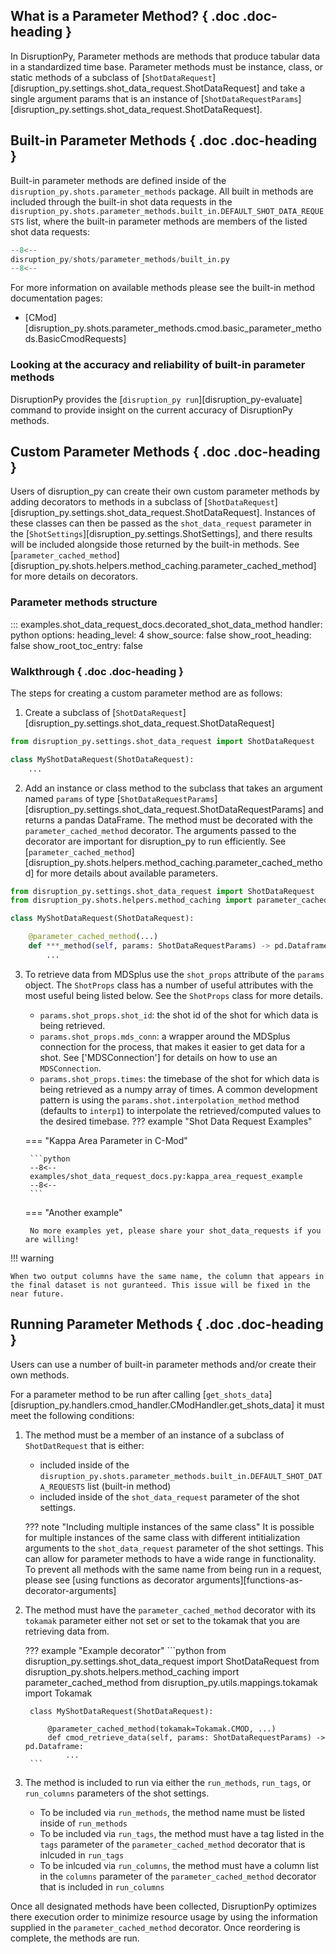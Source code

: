 ## What is a Parameter Method? { .doc .doc-heading }
In DisruptionPy, Parameter methods are methods that produce tabular data in a standardized time base. Parameter methods must be instance, class, or static methods of a subclass of [`ShotDataRequest`][disruption_py.settings.shot_data_request.ShotDataRequest] and take a single argument params that is an instance of [`ShotDataRequestParams`][disruption_py.settings.shot_data_request.ShotDataRequest].

## Built-in Parameter Methods { .doc .doc-heading }
Built-in parameter methods are defined inside of the `disruption_py.shots.parameter_methods` package. All built in methods are included through the built-in shot data requests in the `disruption_py.shots.parameter_methods.built_in.DEFAULT_SHOT_DATA_REQUESTS` list, where the built-in parameter methods are members of the listed shot data requests:
```python
--8<--
disruption_py/shots/parameter_methods/built_in.py
--8<--
```

For more information on available methods please see the built-in method documentation pages:

- [CMod][disruption_py.shots.parameter_methods.cmod.basic_parameter_methods.BasicCmodRequests]

### Looking at the accuracy and reliability of built-in parameter methods
DisruptionPy provides the [`disruption_py run`][disruption_py-evaluate] command to provide insight on the current accuracy of DisruptionPy methods.

## Custom Parameter Methods { .doc .doc-heading }
Users of disruption_py can create their own custom parameter methods by adding decorators to methods in a subclass of [`ShotDataRequest`][disruption_py.settings.shot_data_request.ShotDataRequest]. Instances of these classes can then be passed as the `shot_data_request` parameter in the [`ShotSettings`][disruption_py.settings.ShotSettings], and there results will be included alongside those returned by the built-in methods. See [`parameter_cached_method`][disruption_py.shots.helpers.method_caching.parameter_cached_method] for more details on decorators.

### Parameter methods structure

::: examples.shot_data_request_docs.decorated_shot_data_method
    handler: python
	options:
	  heading_level: 4
	  show_source: false
	  show_root_heading: false
	  show_root_toc_entry: false

### Walkthrough { .doc .doc-heading }
The steps for creating a custom parameter method are as follows:

1. Create a subclass of [`ShotDataRequest`][disruption_py.settings.shot_data_request.ShotDataRequest]
```python
from disruption_py.settings.shot_data_request import ShotDataRequest

class MyShotDataRequest(ShotDataRequest):
	...
```

2. Add an instance or class method to the subclass that takes an argument named `params` of type [`ShotDataRequestParams`][disruption_py.settings.shot_data_request.ShotDataRequestParams] and returns a pandas DataFrame. The method must be decorated with the `parameter_cached_method` decorator. The arguments passed to the decorator are important for disruption_py to run efficiently. See [`parameter_cached_method`][disruption_py.shots.helpers.method_caching.parameter_cached_method] for more details about available parameters.
```python
from disruption_py.settings.shot_data_request import ShotDataRequest
from disruption_py.shots.helpers.method_caching import parameter_cached_method

class MyShotDataRequest(ShotDataRequest):

	@parameter_cached_method(...)
	def ***_method(self, params: ShotDataRequestParams) -> pd.Dataframe:
		...
```

3. To retrieve data from MDSplus use the `shot_props` attribute of the `params` object. The `ShotProps` class has a number of useful attributes with the most useful being listed below. See the `ShotProps` class for more details.
    - `params.shot_props.shot_id`: the shot id of the shot for which data is being retrieved.
	- `params.shot_props.mds_conn`: a wrapper around the MDSplus connection for the process, that makes it easier to get data for a shot. See ['MDSConnection'] for details on how to use an `MDSConnection`.
    - `params.shot_props.times`: the timebase of the shot for which data is being retrieved as a numpy array of times. A common development pattern is using the `params.shot.interpolation_method` method (defaults to `interp1`) to interpolate the retrieved/computed values to the desired timebase.
??? example "Shot Data Request Examples"

    === "Kappa Area Parameter in C-Mod"

        ```python
        --8<--
        examples/shot_data_request_docs.py:kappa_area_request_example
        --8<--
        ```

    === "Another example"

        No more examples yet, please share your shot_data_requests if you are willing!

!!! warning

	When two output columns have the same name, the column that appears in the final dataset is not guranteed. This issue will be fixed in the near future.

## Running Parameter Methods { .doc .doc-heading }
Users can use a number of built-in parameter methods and/or create their own methods.

For a parameter method to be run after calling [`get_shots_data`][disruption_py.handlers.cmod_handler.CModHandler.get_shots_data] it must meet the following conditions:

1. The method must be a member of an instance of a subclass of `ShotDatRequest` that is either:
	- included inside of the `disruption_py.shots.parameter_methods.built_in.DEFAULT_SHOT_DATA_REQUESTS` list (built-in method)
	- included inside of the `shot_data_request` parameter of the shot settings.

	??? note "Including multiple instances of the same class"
		It is possible for multiple instances of the same class with different intitialization arguments to the `shot_data_request` parameter of the shot settings. This can allow for parameter methods to have a wide range in functionality. To prevent all methods with the same name from being run in a request, please see [using functions as decorator arguments][functions-as-decorator-arguments]

2. The method must have the `parameter_cached_method` decorator with its `tokamak` parameter either not set or set to the tokamak that you are retrieving data from.

	??? example "Example decorator"
		```python
		from disruption_py.settings.shot_data_request import ShotDataRequest
		from disruption_py.shots.helpers.method_caching import parameter_cached_method
		from disruption_py.utils.mappings.tokamak import Tokamak

		class MyShotDataRequest(ShotDataRequest):

			@parameter_cached_method(tokamak=Tokamak.CMOD, ...)
			def cmod_retrieve_data(self, params: ShotDataRequestParams) -> pd.Dataframe:
				...
		```

3. The method is included to run via either the `run_methods`, `run_tags`, or `run_columns` parameters of the shot settings.
    - To be included via `run_methods`, the method name must be listed inside of `run_methods`
	- To be included via `run_tags`, the method must have a tag listed in the `tags` parameter of the `parameter_cached_method` decorator that is inlcuded in `run_tags`
	- To be inlcuded via `run_columns`, the method must have a column list in the `columns` parameter of the `parameter_cached_method` decorator that is included in `run_columns`


Once all designated methods have been collected, DisruptionPy optimizes there execution order to minimize resource usage by using the information supplied in the `parameter_cached_method` decorator. Once reordering is complete, the methods are run.